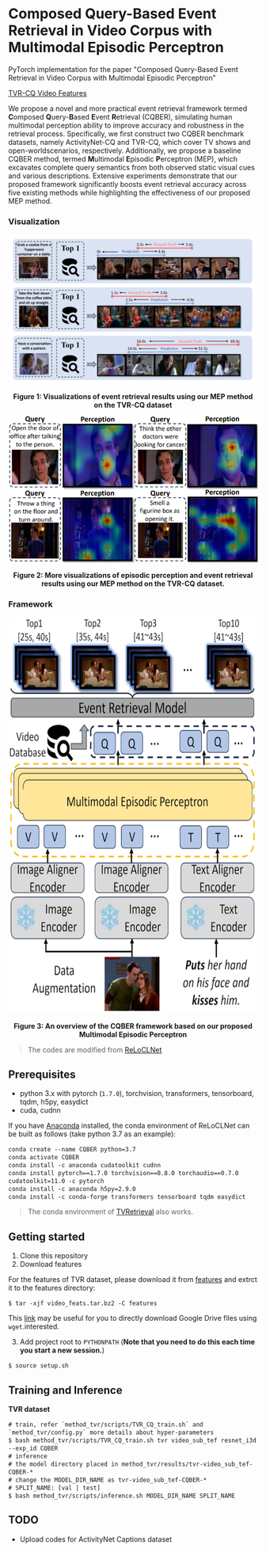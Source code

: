 # Composed Query-Based Event Retrieval in Video Corpus with Multimodal Episodic Perceptron

PyTorch implementation for the paper "Composed Query-Based Event Retrieval in Video Corpus with Multimodal Episodic Perceptron"

[TVR-CQ Video Features](https://drive.google.com/file/d/1CxaRtdpWfhtpSdVkObaLf-n6GeJyfAd8/view?usp=drive_link)
<!-- [TVR-CQ Query Features]() -->
We propose a novel and more practical event retrieval framework termed **C**omposed **Q**uery-**B**ased **E**vent **R**etrieval (CQBER), simulating human multimodal perception ability to improve accuracy and robustness in the retrieval process. Specifically, we first construct two CQBER benchmark datasets, namely ActivityNet-CQ and TVR-CQ, which cover TV shows and open-worldscenarios, respectively. Additionally, we propose a baseline CQBER method, termed **M**ultimodal **E**pisodic **P**erceptron (MEP), which excavates complete query semantics from both observed static visual cues and various descriptions. Extensive experiments demonstrate that our proposed framework significantly boosts event retrieval accuracy across five existing methods while highlighting the effectiveness of our proposed MEP method.

### Visualization

<div style="text-align: center;">
    <!-- <img src="https://s2.loli.net/2024/08/20/ELjwQYl5icqudn2.png"> -->
    <img src="figures/visual.png">
    <p><strong>Figure 1: Visualizations of event retrieval results using our
MEP method on the TVR-CQ dataset</strong></p>
</div>


<div style="text-align: center;">
    <img src="figures/visual2.png">
    <p><strong>Figure 2: More visualizations of episodic perception and event retrieval results using our MEP method on the TVR-CQ dataset.</strong></p>
</div>



### Framework

<div style="text-align: center;">
    <!-- <img src="https://s2.loli.net/2024/08/20/47WoGvgiLweyjrf.png" height=800> -->
    <img src="figures/framework.png" height=800>
    <p><strong>Figure 3: An overview of the CQBER framework based on our proposed Multimodal Episodic Perceptron</strong></p>
</div>



> The codes are modified from [ReLoCLNet](https://github.com/26hzhang/ReLoCLNet)

## Prerequisites

- python 3.x with pytorch (`1.7.0`), torchvision, transformers, tensorboard, tqdm, h5py, easydict
- cuda, cudnn

If you have [Anaconda](https://www.anaconda.com/distribution/) installed, the conda environment of ReLoCLNet can be
built as follows (take python 3.7 as an example):

```shell
conda create --name CQBER python=3.7
conda activate CQBER
conda install -c anaconda cudatoolkit cudnn  
conda install pytorch==1.7.0 torchvision==0.8.0 torchaudio==0.7.0 cudatoolkit=11.0 -c pytorch
conda install -c anaconda h5py=2.9.0
conda install -c conda-forge transformers tensorboard tqdm easydict
```

> The conda environment of [TVRetrieval](https://github.com/jayleicn/TVRetrieval) also works.

## Getting started

1. Clone this repository
2. Download features

For the features of TVR dataset, please download it from [features](https://drive.google.com/file/d/1CxaRtdpWfhtpSdVkObaLf-n6GeJyfAd8/view?usp=drive_link) and extrct it to the features
directory:


```shell
$ tar -xjf video_feats.tar.bz2 -C features 
```

This [link](https://medium.com/@acpanjan/download-google-drive-files-using-wget-3c2c025a8b99) may be useful for you to
directly download Google Drive files using `wget`.interested.

3. Add project root to `PYTHONPATH` (**Note that you need to do this each time you start a new session.**)

```shell
$ source setup.sh
```

## Training and Inference

**TVR dataset**

```shell
# train, refer `method_tvr/scripts/TVR_CQ_train.sh` and `method_tvr/config.py` more details about hyper-parameters
$ bash method_tvr/scripts/TVR_CQ_train.sh tvr video_sub_tef resnet_i3d --exp_id CQBER
# inference
# the model directory placed in method_tvr/results/tvr-video_sub_tef-CQBER-*
# change the MODEL_DIR_NAME as tvr-video_sub_tef-CQBER-*
# SPLIT_NAME: [val | test]
$ bash method_tvr/scripts/inference.sh MODEL_DIR_NAME SPLIT_NAME
```

## TODO

- Upload codes for ActivityNet Captions dataset
